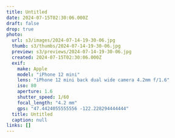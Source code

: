 ```yaml
---
title: Untitled
date: 2024-07-15T02:30:06.000Z
draft: false
drop: true
photo:
  url: s3/images/2024-07-14-19-30-06.jpg
  thumb: s3/thumbs/2024-07-14-19-30-06.jpg
  preview: s3/previews/2024-07-14-19-30-06.jpg
  created: 2024-07-15T02:30:06.000Z
  exif:
    make: Apple
    model: "iPhone 12 mini"
    lens: "iPhone 12 mini back dual wide camera 4.2mm f/1.6"
    iso: 80
    aperture: 1.6
    shutter_speed: 1/60
    focal_length: "4.2 mm"
    gps: "47.4424055555556 -122.228294444444"
  title: Untitled
  caption: null
links: []
---
```

